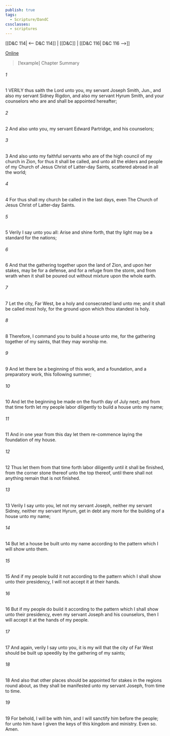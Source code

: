 ```yaml
---
publish: true
tags:
  - Scripture/DandC
cssclasses:
  - scriptures
---
```

[[D&C 114| <-- D&C 114]] | [[D&C]] | [[D&C 116| D&C 116 -->]]

[Online](https://churchofjesuschrist.org/study/scriptures/dc-testament/dc/115?lang=eng)

>[!example] Chapter Summary
>
###### 1
1 VERILY thus saith the Lord unto you, my servant Joseph Smith, Jun., and also my servant Sidney Rigdon, and also my servant Hyrum Smith, and your counselors who are and shall be appointed hereafter;
###### 2
2 And also unto you, my servant Edward Partridge, and his counselors;
###### 3
3 And also unto my faithful servants who are of the high council of my church in Zion, for thus it shall be called, and unto all the elders and people of my Church of Jesus Christ of Latter-day Saints, scattered abroad in all the world;
###### 4
4 For thus shall my church be called in the last days, even The Church of Jesus Christ of Latter-day Saints.
###### 5
5 Verily I say unto you all: Arise and shine forth, that thy light may be a standard for the nations;
###### 6
6 And that the gathering together upon the land of Zion, and upon her stakes, may be for a defense, and for a refuge from the storm, and from wrath when it shall be poured out without mixture upon the whole earth.
###### 7
7 Let the city, Far West, be a holy and consecrated land unto me; and it shall be called most holy, for the ground upon which thou standest is holy.
###### 8
8 Therefore, I command you to build a house unto me, for the gathering together of my saints, that they may worship me.
###### 9
9 And let there be a beginning of this work, and a foundation, and a preparatory work, this following summer;
###### 10
10 And let the beginning be made on the fourth day of July next; and from that time forth let my people labor diligently to build a house unto my name;
###### 11
11 And in one year from this day let them re-commence laying the foundation of my house.
###### 12
12 Thus let them from that time forth labor diligently until it shall be finished, from the corner stone thereof unto the top thereof, until there shall not anything remain that is not finished.
###### 13
13 Verily I say unto you, let not my servant Joseph, neither my servant Sidney, neither my servant Hyrum, get in debt any more for the building of a house unto my name;
###### 14
14 But let a house be built unto my name according to the pattern which I will show unto them.
###### 15
15 And if my people build it not according to the pattern which I shall show unto their presidency, I will not accept it at their hands.
###### 16
16 But if my people do build it according to the pattern which I shall show unto their presidency, even my servant Joseph and his counselors, then I will accept it at the hands of my people.
###### 17
17 And again, verily I say unto you, it is my will that the city of Far West should be built up speedily by the gathering of my saints;
###### 18
18 And also that other places should be appointed for stakes in the regions round about, as they shall be manifested unto my servant Joseph, from time to time.
###### 19
19 For behold, I will be with him, and I will sanctify him before the people; for unto him have I given the keys of this kingdom and ministry. Even so. Amen.




